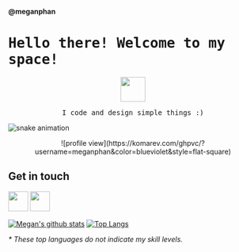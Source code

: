 **@meganphan**

<h1><samp>Hello there! Welcome to my space!<samp></h1>
<p align="center">
<img src="https://pic.funnygifsbox.com/uploads/2019/06/funnygifsbox.com-2019-06-28-12-23-55-93.gif" width="50px">
 <br/>
 </p>
<p align='center'>
 <samp>I code and design simple things :) </samp>
</p>

![snake animation](https://github.com/meganphan/meganphan/blob/output/github-contribution-grid-snake.svg#gh-dark-mode-only)
 
<div align="center">
![profile view](https://komarev.com/ghpvc/?username=meganphan&color=blueviolet&style=flat-square)
</div>

**Get in touch**
--
<a href="https://www.linkedin.com/in/hoangphan79/"><img src="https://img.icons8.com/bubbles/50/undefined/linkedin.png" width="40px"/></a>
<a href="https://www.facebook.com/itsmeow9/"><img src="https://img.icons8.com/bubbles/50/undefined/facebook-new.png" width="40px"/></a>

[![Megan's github stats](https://github-readme-stats.vercel.app/api?username=meganphan&show_icons=true&theme=radical)](https://github.com/anuraghazra/github-readme-stats)
[![Top Langs](https://github-readme-stats.vercel.app/api/top-langs/?username=meganphan&layout=compact&theme=radical)](https://github.com/anuraghazra/github-readme-stats)

<i>* These top languages do not indicate my skill levels.</i>

